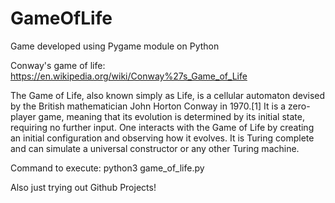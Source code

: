 # GameOfLife
Game developed using Pygame module on Python

Conway's game of life: https://en.wikipedia.org/wiki/Conway%27s_Game_of_Life

The Game of Life, also known simply as Life, is a cellular automaton devised by the British mathematician John Horton Conway in 1970.[1] It is a zero-player game, meaning that its evolution is determined by its initial state, requiring no further input. One interacts with the Game of Life by creating an initial configuration and observing how it evolves. It is Turing complete and can simulate a universal constructor or any other Turing machine.

Command to execute: python3 game_of_life.py

Also just trying out Github Projects!
